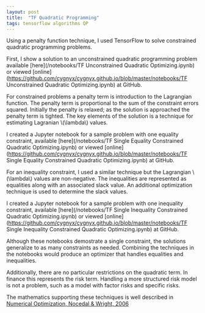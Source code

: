 ```yaml
---
layout: post
title:  "TF Quadratic Programming"
tags: tensorflow algorithms QP
---
```

Using a penalty function technique, I used TensorFlow to solve
constrained quadratic programming problems.

First, I show a solution to an unconstrained quadratic programming problem
available [here](/notebooks/TF Unconstrained Quadratic Optimizing.ipynb)
or viewed [online](https://github.com/cygnyx/cygnyx.github.io/blob/master/notebooks/TF Unconstrained Quadratic Optimizing.ipynb) at GitHub.

For constrained problems a penalty term is introduction to the Lagrangian function.
The penalty term is proportional to the sum of the constraint errors squared.
Initially the penalty is relaxed; as the solution is approached
the penalty term is tighted.
The key elements of the solution is a technique for estimating Lagranian
\\(\lambda\\) values.

I created a Jupyter notebook for
a sample problem with one equality constraint,
available [here](/notebooks/TF Single Equality Constrained Quadratic Optimizing.ipynb)
or viewed [online](https://github.com/cygnyx/cygnyx.github.io/blob/master/notebooks/TF Single Equality Constrained Quadratic Optimizing.ipynb) at GitHub.

For an inequality constraint, I used a similar technique but the Lagrangian \\(\lambda\\) values are non-negative.
The inequalities are represented as equalities along with an associated slack value.
An additional optimization technique is used to determine the slack values.

I created a Jupyter notebook for
a sample problem with one inequality constraint,
available [here](/notebooks/TF Single Inequality Constrained Quadratic Optimizing.ipynb)
or viewed [online](https://github.com/cygnyx/cygnyx.github.io/blob/master/notebooks/TF Single Inequality Constrained Quadratic Optimizing.ipynb) at GitHub.

Although these notebooks demostrate a single constraint,
the solutions generalize to as many constraints as needed.
Combining the techniques in the notebooks would produce an
optimizer that handles equalities and inequalities.

Additionally, there are no particular restrictions on the quadratic term.
In finance this represents the risk term.
Handling a more structured risk model is not a problem,
such as a model with factor risks and specific risks.

The mathematics supporting these techniques is well described in
[Numerical Optimization, Nocedal & Wright, 2006](http://www.bioinfo.org.cn/~wangchao/maa/Numerical_Optimization.pdf)
